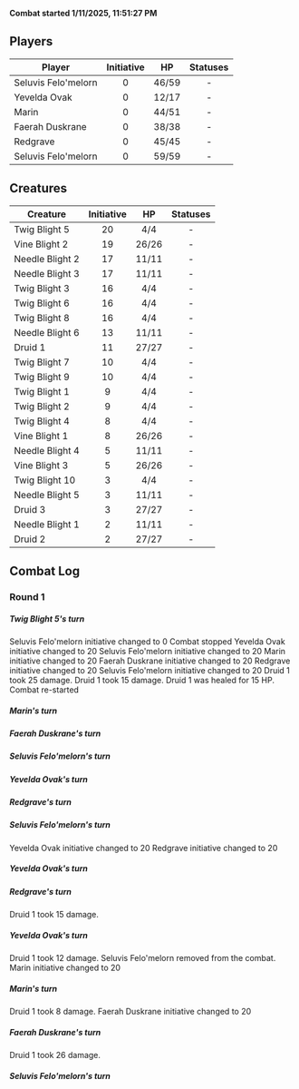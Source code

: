 **Combat started 1/11/2025, 11:51:27 PM**


## Players
| Player | Initiative | HP | Statuses |
| --- | :-: | :-: | :-: |
| Seluvis Felo'melorn | 0 | 46/59 | - |
| Yevelda Ovak | 0 | 12/17 | - |
| Marin | 0 | 44/51 | - |
| Faerah Duskrane | 0 | 38/38 | - |
| Redgrave | 0 | 45/45 | - |
| Seluvis Felo'melorn | 0 | 59/59 | - |
## Creatures
| Creature | Initiative  | HP | Statuses |
| --- | :-: | :-: | :-: |
| Twig Blight 5 | 20 | 4/4 | - |
| Vine Blight 2 | 19 | 26/26 | - |
| Needle Blight 2 | 17 | 11/11 | - |
| Needle Blight 3 | 17 | 11/11 | - |
| Twig Blight 3 | 16 | 4/4 | - |
| Twig Blight 6 | 16 | 4/4 | - |
| Twig Blight 8 | 16 | 4/4 | - |
| Needle Blight 6 | 13 | 11/11 | - |
| Druid 1 | 11 | 27/27 | - |
| Twig Blight 7 | 10 | 4/4 | - |
| Twig Blight 9 | 10 | 4/4 | - |
| Twig Blight 1 | 9 | 4/4 | - |
| Twig Blight 2 | 9 | 4/4 | - |
| Twig Blight 4 | 8 | 4/4 | - |
| Vine Blight 1 | 8 | 26/26 | - |
| Needle Blight 4 | 5 | 11/11 | - |
| Vine Blight 3 | 5 | 26/26 | - |
| Twig Blight 10 | 3 | 4/4 | - |
| Needle Blight 5 | 3 | 11/11 | - |
| Druid 3 | 3 | 27/27 | - |
| Needle Blight 1 | 2 | 11/11 | - |
| Druid 2 | 2 | 27/27 | - |


## Combat Log

### Round 1

##### Twig Blight 5's turn
Seluvis Felo'melorn initiative changed to 0
Combat stopped
Yevelda Ovak initiative changed to 20
Seluvis Felo'melorn initiative changed to 20
Marin initiative changed to 20
Faerah Duskrane initiative changed to 20
Redgrave initiative changed to 20
Seluvis Felo'melorn initiative changed to 20
Druid 1 took 25 damage.
Druid 1 took 15 damage.
Druid 1 was healed for 15 HP.
Combat re-started
##### Marin's turn
##### Faerah Duskrane's turn
##### Seluvis Felo'melorn's turn
##### Yevelda Ovak's turn
##### Redgrave's turn
##### Seluvis Felo'melorn's turn
Yevelda Ovak initiative changed to 20
Redgrave initiative changed to 20
##### Yevelda Ovak's turn
##### Redgrave's turn
Druid 1 took 15 damage.
##### Yevelda Ovak's turn
Druid 1 took 12 damage.
Seluvis Felo'melorn removed from the combat.
Marin initiative changed to 20
##### Marin's turn
Druid 1 took 8 damage.
Faerah Duskrane initiative changed to 20
##### Faerah Duskrane's turn
Druid 1 took 26 damage.
##### Seluvis Felo'melorn's turn
